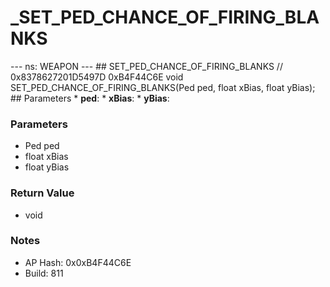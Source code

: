 # _SET_PED_CHANCE_OF_FIRING_BLANKS

--- ns: WEAPON --- ## SET_PED_CHANCE_OF_FIRING_BLANKS  // 0x8378627201D5497D 0xB4F44C6E void SET_PED_CHANCE_OF_FIRING_BLANKS(Ped ped, float xBias, float yBias);   ## Parameters * **ped**: * **xBias**: * **yBias**:

### Parameters
* Ped ped
* float xBias
* float yBias

### Return Value
* void

### Notes
* AP Hash: 0x0xB4F44C6E
* Build: 811

